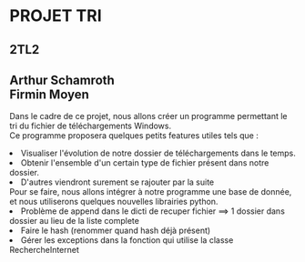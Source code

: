 PROJET TRI
===========
2TL2
----
Arthur Schamroth
<br/>Firmin Moyen
------------------

Dans le cadre de ce projet, nous allons créer un programme permettant le tri du fichier de téléchargements Windows.
<br/>Ce programme proposera quelques petits features utiles tels que :
<li> Visualiser l'évolution de notre dossier de téléchargements dans le temps.
<li> Obtenir l'ensemble d'un certain type de fichier présent dans notre dossier.
<li> D'autres viendront surement se rajouter par la suite
<br/> Pour se faire, nous allons intégrer à notre programme une base de donnée, et nous utiliserons quelques nouvelles librairies python.

<li> Problème de append dans le dicti de recuper fichier ==> 1 dossier dans dossier au lieu de la liste complete
<li> Faire le hash (renommer quand hash déjà présent) 


<li> Gérer les exceptions dans la fonction qui utilise la classe RechercheInternet
